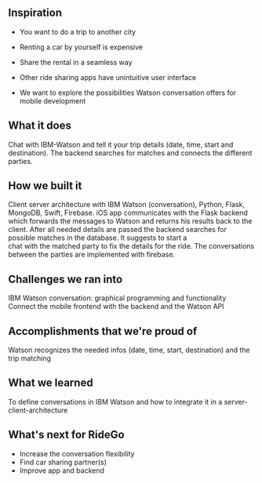 ## Inspiration

* You want to do a trip to another city
* Renting a car by yourself is expensive
* Share the rental in a seamless way

* Other ride sharing apps have unintuitive user interface
* We want to explore the possibilities Watson conversation offers for 
mobile development

## What it does

Chat with IBM-Watson and tell it your trip details (date, time, start 
and destination). The backend searches for matches and connects the 
different parties.

## How we built it

Client server architecture with IBM Watson (conversation), Python, 
Flask, MongoDB, Swift, Firebase. iOS app communicates with the Flask 
backend which forwards the messages to Watson and returns his results 
back to the client. After all needed details are passed the backend 
searches for possible matches in the database. It suggests to start a  
chat with the matched party to fix the details for the ride. The 
conversations between the parties are implemented with firebase.

## Challenges we ran into
IBM Watson conversation: graphical programming and functionality 
Connect the mobile frontend with the backend and the Watson API

## Accomplishments that we're proud of
Watson recognizes the needed infos (date, time, start, destination) and 
the trip matching

## What we learned
To define conversations in IBM Watson and how to integrate it in a 
server-client-architecture


## What's next for RideGo

* Increase the conversation flexibility 
* Find car sharing partner(s)
* Improve app and backend